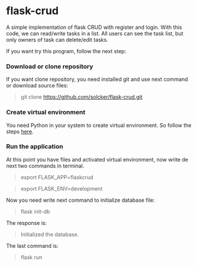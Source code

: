 # flask-crud

A simple implementation of flask CRUD with register and login. With this code, we can read/write tasks in a list. All users can see the task list, but only owners of task can delete/edit tasks.

If you want try this program, follow the next step:

### Download or clone repository

If you want clone repository, you need installed git and use next command or download source files:

> git clone https://github.com/solcker/flask-crud.git

### Create virtual environment

You need Python in your system to create virtual environment. So follow the steps [here](https://flask.palletsprojects.com/en/2.1.x/installation/#virtual-environments).

### Run the application

At this point you have files and activated virtual environment, now write de next two commands in terminal.

> export FLASK_APP=flaskcrud

> export FLASK_ENV=development

Now you need write next command to initialize database file:

> flask init-db

The response is:

> Initialized the database.

The last command is:

> flask run